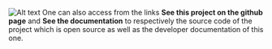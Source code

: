 ![Alt text](~/images/doci.png)
One can also access from the links **See this project on the github page** and **See the documentation** to respectively the source code of the project which is open source as well as the developer documentation of this one. 
